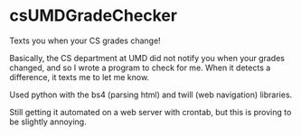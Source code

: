 # csUMDGradeChecker
Texts you when your CS grades change!

Basically, the CS department at UMD did not notify you when your grades changed, and so I wrote a program to check for me. When
it detects a difference, it texts me to let me know.

Used python with the bs4 (parsing html) and twill (web navigation) libraries.

Still getting it automated on a web server with crontab, but this is proving to be slightly annoying.
